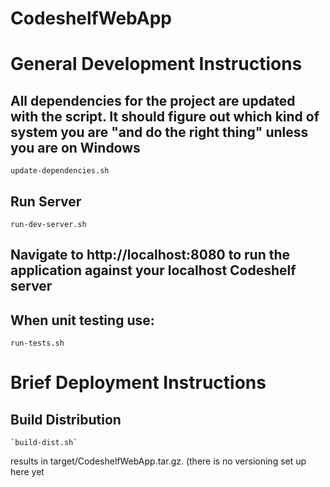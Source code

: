 CodeshelfWebApp
===============

# General Development Instructions

## All dependencies for the project are updated with the script. It should figure out which kind of system you are "and do the right thing" unless you are on Windows

  `update-dependencies.sh`

## Run Server

   `run-dev-server.sh`

## Navigate to http://localhost:8080 to run the application against your localhost Codeshelf server


## When unit testing use:

   `run-tests.sh`


# Brief Deployment Instructions

## Build Distribution

    `build-dist.sh`

results in target/CodeshelfWebApp.tar.gz. (there is no versioning set up here yet
